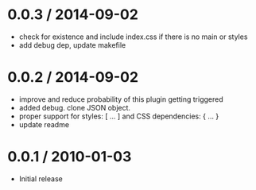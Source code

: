 
0.0.3 / 2014-09-02
==================

 * check for existence and include index.css if there is no main or styles
 * add debug dep, update makefile

0.0.2 / 2014-09-02
==================

 * improve and reduce probability of this plugin getting triggered
 * added debug. clone JSON object.
 * proper support for styles: [ ... ] and CSS dependencies: { ... }
 * update readme

0.0.1 / 2010-01-03
==================

  * Initial release
